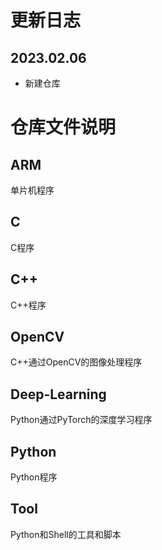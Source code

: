 # 更新日志
## 2023.02.06
- 新建仓库

# 仓库文件说明
## ARM
单片机程序
## C
C程序
## C++
C++程序
## OpenCV
C++通过OpenCV的图像处理程序
## Deep-Learning
Python通过PyTorch的深度学习程序
## Python
Python程序
## Tool
Python和Shell的工具和脚本


